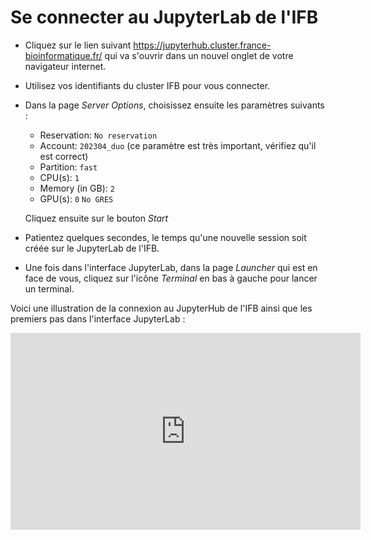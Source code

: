 # Se connecter au JupyterLab de l'IFB

- Cliquez sur le lien suivant <a href="https://jupyterhub.cluster.france-bioinformatique.fr/" target="_blank">https://jupyterhub.cluster.france-bioinformatique.fr/</a> qui va s'ouvrir dans un nouvel onglet de votre navigateur internet.
- Utilisez vos identifiants du cluster IFB pour vous connecter.
- Dans la page *Server Options*, choisissez ensuite les paramètres suivants :
    - Reservation: `No reservation` 
    - Account: `202304_duo` (ce paramètre est très important, vérifiez qu'il est correct)
    - Partition: `fast`
    - CPU(s): `1`
    - Memory (in GB): `2`
    - GPU(s): `0` `No GRES`

    Cliquez ensuite sur le bouton *Start*
- Patientez quelques secondes, le temps qu'une nouvelle session soit créée sur le JupyterLab de l'IFB.
- Une fois dans l'interface JupyterLab, dans la page *Launcher* qui est en face de vous, cliquez sur l'icône *Terminal* en bas à gauche pour lancer un terminal.

Voici une illustration de la connexion au JupyterHub de l'IFB ainsi que les premiers pas dans l'interface JupyterLab :

<iframe width="560" height="315" src="https://www.youtube-nocookie.com/embed/LIUKSxrPBnc" title="YouTube video player" frameborder="0" allow="accelerometer; autoplay; clipboard-write; encrypted-media; gyroscope; picture-in-picture; web-share" allowfullscreen></iframe>

